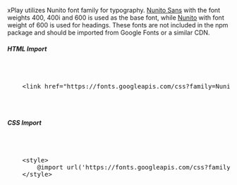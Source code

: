 <p>xPlay utilizes Nunito font family for typography. <a href="https://fonts.google.com/specimen/Nunito+Sans">Nunito Sans</a> with the font weights 400, 400i and 600 is used as the base font, while <a href="https://fonts.google.com/specimen/Nunito">Nunito</a> with font weight of 600 is used for headings. These fonts are not included in the npm package and should be imported from Google Fonts or a similar CDN.</p>

<h5>HTML Import</h5>
<pre>
    <xmp>
    <link href="https://fonts.googleapis.com/css?family=Nunito+Sans:400,400i,700|Nunito:600" rel="stylesheet">
    </xmp>
</pre>

<h5>CSS Import</h5>
<pre>
    <xmp>
    <style>
        @import url('https://fonts.googleapis.com/css?family=Nunito+Sans:400,400i,700|Nunito:600');
    </style>
    </xmp>
</pre>
